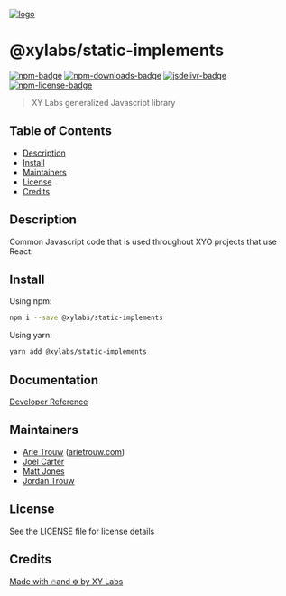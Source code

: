 [![logo][]](https://xylabs.com)

# @xylabs/static-implements

[![npm-badge][]][npm-link]
[![npm-downloads-badge][]][npm-link]
[![jsdelivr-badge][]][jsdelivr-link]
[![npm-license-badge][]](LICENSE)

> XY Labs generalized Javascript library 

## Table of Contents

-   [Description](#description)
-   [Install](#install)
-   [Maintainers](#maintainers)
-   [License](#license)
-   [Credits](#credits)

## Description

Common Javascript code that is used throughout XYO projects that use React.

## Install

Using npm:

```sh
npm i --save @xylabs/static-implements
```

Using yarn:

```sh
yarn add @xylabs/static-implements
```

## Documentation
[Developer Reference](https://xylabs.github.io/sdk-js)

## Maintainers

-   [Arie Trouw](https://github.com/arietrouw) ([arietrouw.com](https://arietrouw.com))
-   [Joel Carter](https://github.com/JoelBCarter)
-   [Matt Jones](https://github.com/jonesmac)
-   [Jordan Trouw](https://github.com/jordantrouw)

## License

See the [LICENSE](LICENSE) file for license details

## Credits

[Made with 🔥and ❄️ by XY Labs](https://xylabs.com)

[logo]: https://cdn.xy.company/img/brand/XYPersistentCompany_Logo_Icon_Colored.svg

[npm-badge]: https://img.shields.io/npm/v/@xylabs/static-implements.svg
[npm-link]: https://www.npmjs.com/package/@xylabs/static-implements

[npm-downloads-badge]: https://img.shields.io/npm/dw/@xylabs/static-implements
[npm-license-badge]: https://img.shields.io/npm/l/@xylabs/static-implements

[jsdelivr-badge]: https://data.jsdelivr.com/v1/package/npm/@xylabs/static-implements/badge
[jsdelivr-link]: https://www.jsdelivr.com/package/npm/@xylabs/static-implements